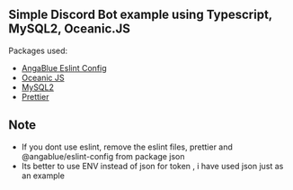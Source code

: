 
## Simple Discord Bot example using Typescript, MySQL2, Oceanic.JS

Packages used: 
- [AngaBlue Eslint Config](https://github.com/AngaBlue/eslint-config)
- [Oceanic JS](https://github.com/OceanicJS/Oceanic)
- [MySQL2](https://github.com/sidorares/node-mysql2)
- [Prettier](https://github.com/prettier/prettier)

## Note

- If you dont use eslint, remove the eslint files, prettier and @angablue/eslint-config from package json
- Its better to use ENV instead of json for token , i have used json just as an example
